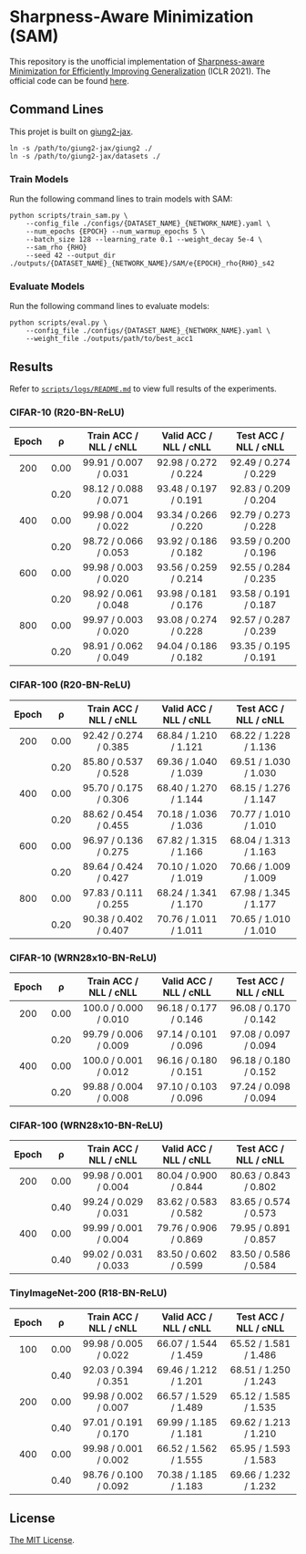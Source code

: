 # Sharpness-Aware Minimization (SAM)

This repository is the unofficial implementation of [Sharpness-aware Minimization for Efficiently Improving Generalization](https://arxiv.org/abs/2010.01412) (ICLR 2021).
The official code can be found [here](https://github.com/google-research/sam).

## Command Lines

This projet is built on [giung2-jax](https://github.com/cs-giung/giung2-jax).
```
ln -s /path/to/giung2-jax/giung2 ./
ln -s /path/to/giung2-jax/datasets ./
```

### Train Models

Run the following command lines to train models with SAM:
```
python scripts/train_sam.py \
    --config_file ./configs/{DATASET_NAME}_{NETWORK_NAME}.yaml \
    --num_epochs {EPOCH} --num_warmup_epochs 5 \
    --batch_size 128 --learning_rate 0.1 --weight_decay 5e-4 \
    --sam_rho {RHO}
    --seed 42 --output_dir ./outputs/{DATASET_NAME}_{NETWORK_NAME}/SAM/e{EPOCH}_rho{RHO}_s42
```

### Evaluate Models

Run the following command lines to evaluate models:
```
python scripts/eval.py \
    --config_file ./configs/{DATASET_NAME}_{NETWORK_NAME}.yaml \
    --weight_file ./outputs/path/to/best_acc1
```

## Results

Refer to [`scripts/logs/README.md`](./scripts/logs/README.md) to view full results of the experiments.

### CIFAR-10 (R20-BN-ReLU)
| Epoch | ρ    | Train ACC / NLL / cNLL | Valid ACC / NLL / cNLL | Test ACC / NLL / cNLL  |
| :-:   | :-:  | :-:                    | :-:                    | :-:                    |
| 200   | 0.00 | 99.91 / 0.007 / 0.031  | 92.98 / 0.272 / 0.224  | 92.49 / 0.274 / 0.229  |
|       | 0.20 | 98.12 / 0.088 / 0.071  | 93.48 / 0.197 / 0.191  | 92.83 / 0.209 / 0.204  |
| 400   | 0.00 | 99.98 / 0.004 / 0.022  | 93.34 / 0.266 / 0.220  | 92.79 / 0.273 / 0.228  |
|       | 0.20 | 98.72 / 0.066 / 0.053  | 93.92 / 0.186 / 0.182  | 93.59 / 0.200 / 0.196  |
| 600   | 0.00 | 99.98 / 0.003 / 0.020  | 93.56 / 0.259 / 0.214  | 92.55 / 0.284 / 0.235  |
|       | 0.20 | 98.92 / 0.061 / 0.048  | 93.98 / 0.181 / 0.176  | 93.58 / 0.191 / 0.187  |
| 800   | 0.00 | 99.97 / 0.003 / 0.020  | 93.08 / 0.274 / 0.228  | 92.57 / 0.287 / 0.239  |
|       | 0.20 | 98.91 / 0.062 / 0.049  | 94.04 / 0.186 / 0.182  | 93.35 / 0.195 / 0.191  |

### CIFAR-100 (R20-BN-ReLU)
| Epoch | ρ    | Train ACC / NLL / cNLL | Valid ACC / NLL / cNLL | Test ACC / NLL / cNLL  |
| :-:   | :-:  | :-:                    | :-:                    | :-:                    |
| 200   | 0.00 | 92.42 / 0.274 / 0.385  | 68.84 / 1.210 / 1.121  | 68.22 / 1.228 / 1.136  |
|       | 0.20 | 85.80 / 0.537 / 0.528  | 69.36 / 1.040 / 1.039  | 69.51 / 1.030 / 1.030  |
| 400   | 0.00 | 95.70 / 0.175 / 0.306  | 68.40 / 1.270 / 1.144  | 68.15 / 1.276 / 1.147  |
|       | 0.20 | 88.62 / 0.454 / 0.455  | 70.18 / 1.036 / 1.036  | 70.77 / 1.010 / 1.010  |
| 600   | 0.00 | 96.97 / 0.136 / 0.275  | 67.82 / 1.315 / 1.166  | 68.04 / 1.313 / 1.163  |
|       | 0.20 | 89.64 / 0.424 / 0.427  | 70.10 / 1.020 / 1.019  | 70.66 / 1.009 / 1.009  |
| 800   | 0.00 | 97.83 / 0.111 / 0.255  | 68.24 / 1.341 / 1.170  | 67.98 / 1.345 / 1.177  |
|       | 0.20 | 90.38 / 0.402 / 0.407  | 70.76 / 1.011 / 1.011  | 70.65 / 1.010 / 1.010  |

### CIFAR-10 (WRN28x10-BN-ReLU)
| Epoch | ρ    | Train ACC / NLL / cNLL | Valid ACC / NLL / cNLL | Test ACC / NLL / cNLL  |
| :-:   | :-:  | :-:                    | :-:                    | :-:                    |
| 200   | 0.00 | 100.0 / 0.000 / 0.010  | 96.18 / 0.177 / 0.146  | 96.08 / 0.170 / 0.142  |
|       | 0.20 | 99.79 / 0.006 / 0.009  | 97.14 / 0.101 / 0.096  | 97.08 / 0.097 / 0.094  |
| 400   | 0.00 | 100.0 / 0.001 / 0.012  | 96.16 / 0.180 / 0.151  | 96.18 / 0.180 / 0.152  |
|       | 0.20 | 99.88 / 0.004 / 0.008  | 97.10 / 0.103 / 0.096  | 97.24 / 0.098 / 0.094  |

### CIFAR-100 (WRN28x10-BN-ReLU)
| Epoch | ρ    | Train ACC / NLL / cNLL | Valid ACC / NLL / cNLL | Test ACC / NLL / cNLL  |
| :-:   | :-:  | :-:                    | :-:                    | :-:                    |
| 200   | 0.00 | 99.98 / 0.001 / 0.004  | 80.04 / 0.900 / 0.844  | 80.63 / 0.843 / 0.802  |
|       | 0.40 | 99.24 / 0.029 / 0.031  | 83.62 / 0.583 / 0.582  | 83.65 / 0.574 / 0.573  |
| 400   | 0.00 | 99.99 / 0.001 / 0.004  | 79.76 / 0.906 / 0.869  | 79.95 / 0.891 / 0.857  |
|       | 0.40 | 99.02 / 0.031 / 0.033  | 83.50 / 0.602 / 0.599  | 83.50 / 0.586 / 0.584  |

### TinyImageNet-200 (R18-BN-ReLU)
| Epoch | ρ    | Train ACC / NLL / cNLL | Valid ACC / NLL / cNLL | Test ACC / NLL / cNLL  |
| :-:   | :-:  | :-:                    | :-:                    | :-:                    |
| 100   | 0.00 | 99.98 / 0.005 / 0.022  | 66.07 / 1.544 / 1.459  | 65.52 / 1.581 / 1.486  |
|       | 0.40 | 92.03 / 0.394 / 0.351  | 69.46 / 1.212 / 1.201  | 68.51 / 1.250 / 1.243  |
| 200   | 0.00 | 99.98 / 0.002 / 0.007  | 66.57 / 1.529 / 1.489  | 65.12 / 1.585 / 1.535  |
|       | 0.40 | 97.01 / 0.191 / 0.170  | 69.99 / 1.185 / 1.181  | 69.62 / 1.213 / 1.210  |
| 400   | 0.00 | 99.98 / 0.001 / 0.002  | 66.52 / 1.562 / 1.555  | 65.95 / 1.593 / 1.583  |
|       | 0.40 | 98.76 / 0.100 / 0.092  | 70.38 / 1.185 / 1.183  | 69.66 / 1.232 / 1.232  |

## License

[The MIT License](./LICENSE).
